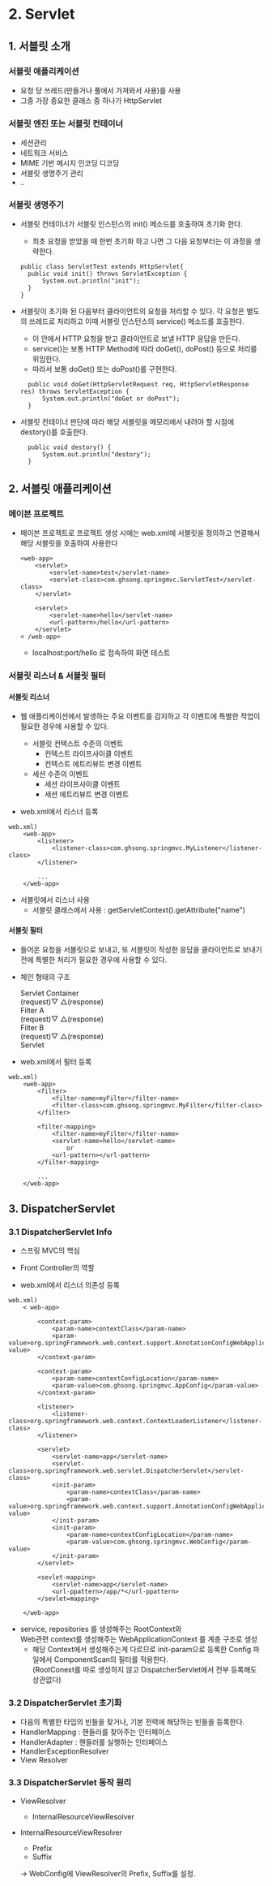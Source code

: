 # 2. Servlet
  
## 1. 서블릿 소개  
  
### 서블릿 애플리케이션
- 요청 당 쓰레드(만들거나 풀에서 가져와서 사용)를 사용
- 그중 가장 중요한 클래스 중 하나가 HttpServlet

### 서블릿 엔진 또는 서블릿 컨테이너
- 세션관리
- 네트워크 서비스
- MIME 기반 메시지 인코딩 디코딩
- 서블릿 생명주기 관리
- ..

### 서블릿 생명주기
- 서블릿 컨테이너가 서블릿 인스턴스의 init() 메소드를 호출하여 초기화 한다.
  - 최초 요청을 받았을 때 한번 초기화 하고 나면 그 다음 요청부터는 이 과정을 생략한다.
  ```
  public class ServletTest extends HttpServlet{
    public void init() throws ServletException {
        System.out.println("init");
    }
  }
  ```

- 서블릿이 초기화 된 다음부터 클라이언트의 요청을 처리할 수 있다. 각 요청은 별도의 쓰레드로 처리하고 이때 서블릿 인스턴스의 service() 메소드를 호출한다.
  - 이 안에서 HTTP 요청을 받고 클라이언트로 보낼 HTTP 응답을 만든다.
  - service()는 보통 HTTP Method에 따라 doGet(), doPost() 등으로 처리를 위임한다.
  - 따라서 보통 doGet() 또는 doPost()를 구현한다.
  ```
    public void doGet(HttpServletRequest req, HttpServletResponse res) throws ServletException {
        System.out.println("doGet or doPost");
    } 
  ```
- 서블릿 컨테이너 판단에 따라 해당 서블릿을 메모리에서 내려야 할 시점에 destory()를 호출한다.
  ```
    public void destory() {
        System.out.println("destory");
    }
  ```
  
## 2. 서블릿 애플리케이션

### 메이븐 프로젝트
- 메이븐 프로젝트로 프로젝트 생성 시에는 web.xml에 서블릿을 정의하고 연결해서 해당 서블릿을 호출하여 사용한다
    ```
    <web-app>
        <servlet>
            <servlet-name>test</servlet-name>
            <servlet-class>com.ghsong.springmvc.ServletTest</servlet-class>
        </servlet>
        
        <servlet>
            <servlet-name>hello</servlet-name>
            <url-pattern>/hello</url-pattern>
        </servlet>
    < /web-app>
    ```

    - localhost:port/hello 로 접속하여 화면 테스트

     
### 서블릿 리스너 & 서블릿 필터

#### 서블릿 리스너
- 웹 애플리케이션에서 발생하는 주요 이벤트를 감지하고 각 이벤트에 특별한 작업이 필요한 경우에 사용할 수 있다.
    - 서블릿 컨텍스트 수준의 이벤트
        - 컨텍스트 라이프사이클 이벤트
        - 컨텍스트 에트리뷰트 변경 이벤트
    - 세션 수준의 이벤트
        - 세션 라이프사이클 이벤트
        - 세션 에트리뷰트 변경 이벤트
        
- web.xml에서 리스너 등록
```
web.xml)
    <web-app>
        <listener>
            <listener-class>com.ghsong.springmvc.MyListener</listener-class>
        </listener>
        
        ...
    </web-app>
```
        
- 서블릿에서 리스너 사용
    - 서블릿 클래스에서 사용 : getServletContext().getAttribute("name")
        
#### 서블릿 필터
- 들어온 요청을 서블릿으로 보내고, 또 서블릿이 작성한 응답을 클라이언트로 보내기 전에 특별한 처리가 필요한 경우에 사용할 수 있다.
- 체인 형태의 구조
    
    Servlet Container  
(request)▽    △(response)  
        Filter A  
(request)▽    △(response)  
        Filter B         
(request)▽    △(response)  
        Servlet  
        
- web.xml에서 필터 등록
```
web.xml)
    <web-app>
        <filter>
            <filter-name>myFilter</filter-name>
            <filter-class>com.ghsong.springmvc.MyFilter</filter-class>
        </filter>
        
        <filter-mapping>
            <filter-name>myFilter</filter-name>
            <servlet-name>hello</servlet-name>
                or
            <url-pattern></url-pattern>
        </filter-mapping>
        
        ...
    </web-app>
```

## 3. DispatcherServlet

### 3.1 DispatcherServlet Info

- 스프링 MVC의 핵심
- Front Controller의 역할

- web.xml에서 리스너 의존성 등록

```
web.xml)
    < web-app>
        
        <context-param>
            <param-name>contextClass</param-name>
            <param-value>org.springFramework.web.context.support.AnnotationConfigWebApplicationContext</param-value>
        </context-param>
    
        <context-param>
            <param-name>contextConfigLocation</param-name>
            <param-value>com.ghsong.springmvc.AppConfig</param-value>
        </context-param>
    
        <listener>
            <listener-class>org.springframework.web.context.ContextLoaderListener</listener-class>
        </listener>
        
        <servlet>
            <servlet-name>app</servlet-name>
            <servlet-class>org.springframework.web.servlet.DispatcherServlet</servlet-class>
            <init-param>
                <param-name>contextClass</param-name>
                <param-value>org.springframework.web.context.support.AnnotationConfigWebApplicationContext</param-value>
            </init-param>
            <init-param>
                <param-name>contextConfigLocation</param-name>
                <param-value>com.ghsong.springmvc.WebConfig</param-value>
            </init-param>
        </servlet>
        
        <sevlet-mapping>
            <servlet-name>app</servlet-name>
            <url-ppattern>/app/*</url-ppattern>
        </sevlet=mapping>
        
    </web-app>
```
- service, repositories 를 생성해주는 RootContext와   
    Web관련 context를 생성해주는 WebApplicationContext 를 계층 구조로 생성  
    - 해당 Context에서 생성해주는게 다르므로 init-param으로 등록한 Config 파일에서 ComponentScan의 필터를 적용한다.  
    (RootConext를 따로 생성하지 않고 DispatcherServlet에서 전부 등록해도 상관없다)  
    
### 3.2 DispatcherServlet 초기화  

- 다음의 특별한 타입의 빈들을 찾거나, 기본 전력에 해당하는 빈들을 등록한다.
- HandlerMapping : 핸들러를 찾아주는 인터페이스
- HandlerAdapter : 핸들러를 실행하는 인터페이스
- HandlerExceptionResolver
- View Resolver

### 3.3 DispatcherServlet 동작 원리

- ViewResolver
    - InternalResourceViewResolver
    
- InternalResourceViewResolver
    - Prefix 
    - Suffix
    
    -> WebConfig에 ViewResolver의 Prefix, Suffix를 설정.
